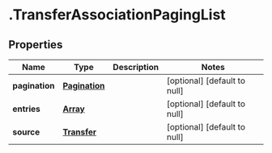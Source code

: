 # .TransferAssociationPagingList

## Properties
Name | Type | Description | Notes
------------ | ------------- | ------------- | -------------
**pagination** | [**Pagination**](Pagination.md) |  | [optional] [default to null]
**entries** | [**Array<TransferChildAssociationEntry>**](TransferChildAssociationEntry.md) |  | [optional] [default to null]
**source** | [**Transfer**](Transfer.md) |  | [optional] [default to null]


